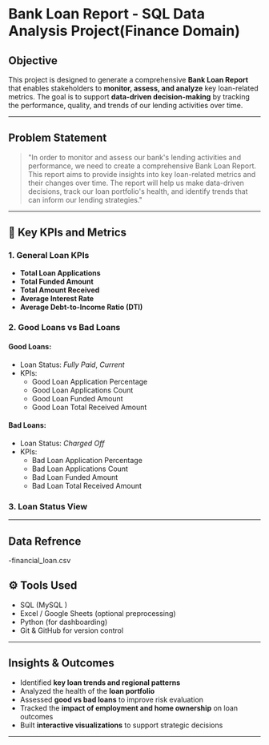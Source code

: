 #  Bank Loan Report - SQL Data Analysis Project(Finance Domain)

##  Objective
This project is designed to generate a comprehensive **Bank Loan Report** that enables stakeholders to **monitor, assess, and analyze** key loan-related metrics. The goal is to support **data-driven decision-making** by tracking the performance, quality, and trends of our lending activities over time.

---

##  Problem Statement

> "In order to monitor and assess our bank's lending activities and performance, we need to create a comprehensive Bank Loan Report. This report aims to provide insights into key loan-related metrics and their changes over time. The report will help us make data-driven decisions, track our loan portfolio's health, and identify trends that can inform our lending strategies."

---

## 📌 Key KPIs and Metrics

### 1. **General Loan KPIs**
- **Total Loan Applications** 
- **Total Funded Amount** 
- **Total Amount Received** 
- **Average Interest Rate** 
- **Average Debt-to-Income Ratio (DTI)** 

### 2. **Good Loans vs Bad Loans**

####  Good Loans:
- Loan Status: *Fully Paid*, *Current*
- KPIs:
  - Good Loan Application Percentage
  - Good Loan Applications Count
  - Good Loan Funded Amount
  - Good Loan Total Received Amount

####  Bad Loans:
- Loan Status: *Charged Off*
- KPIs:
  - Bad Loan Application Percentage
  - Bad Loan Applications Count
  - Bad Loan Funded Amount
  - Bad Loan Total Received Amount

### 3. **Loan Status View**


---

## Data Refrence
-financial_loan.csv

## ⚙ Tools Used

- SQL (MySQL )
- Excel / Google Sheets (optional preprocessing)
- Python (for dashboarding)
- Git & GitHub for version control

---

##  Insights & Outcomes

- Identified **key loan trends and regional patterns**
- Analyzed the health of the **loan portfolio**
- Assessed **good vs bad loans** to improve risk evaluation
- Tracked the **impact of employment and home ownership** on loan outcomes
- Built **interactive visualizations** to support strategic decisions

---





